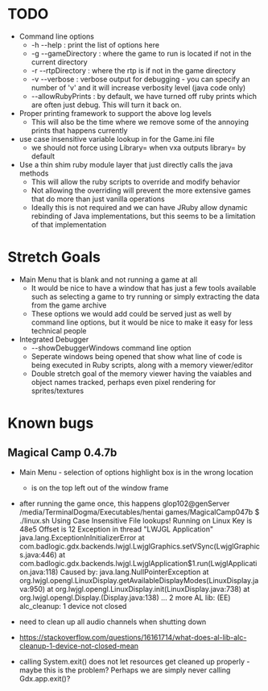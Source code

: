 # TODO

* Command line options
	* -h --help : print the list of options here
	* -g --gameDirectory : where the game to run is located if not in the current directory
	* -r --rtpDirectory : where the rtp is if not in the game directory
	* -v --verbose : verbose output for debugging - you can specify an number of 'v' and it will increase verbosity level (java code only)
	* --allowRubyPrints : by default, we have turned off ruby prints which are often just debug. This will turn it back on.
* Proper printing framework to support the above log levels
	* This will also be the time where we remove some of the annoying prints that happens currently
* use case insensitive variable lookup in for the Game.ini file
	* we should not force using Library= when vxa outputs library= by default
* Use a thin shim ruby module layer that just directly calls the java methods
	* This will allow the ruby scripts to override and modify behavior
	* Not allowing the overriding will prevent the more extensive games that do more than just vanilla operations
	* Ideally this is not required and we can have JRuby allow dynamic rebinding of Java implementations, but this seems to be a limitation of that implementation

# Stretch Goals

* Main Menu that is blank and not running a game at all
	* It would be nice to have a window that has just a few tools available such as selecting a game to try running or simply extracting the data from the game archive
	* These options we would add could be served just as well by command line options, but it would be nice to make it easy for less technical people
* Integrated Debugger
	* --showDebuggerWindows command line option
	* Seperate windows being opened that show what line of code is being executed in Ruby scripts, along with a memory viewer/editor
	* Double stretch goal of the memory viewer having the vaiables and object names tracked, perhaps even pixel rendering for sprites/textures

# Known bugs

## Magical Camp 0.4.7b

* Main Menu - selection of options highlight box is in the wrong location
	* is on the top left out of the window frame

* after running the game once, this happens
	glop102@genServer /media/TerminalDogma/Executables/hentai games/MagicalCamp047b $ ./linux.sh 
	Using Case Insensitive File lookups!
	Running on Linux
	Key is 48e5
	Offset is 12
	Exception in thread "LWJGL Application" java.lang.ExceptionInInitializerError
		at com.badlogic.gdx.backends.lwjgl.LwjglGraphics.setVSync(LwjglGraphics.java:446)
		at com.badlogic.gdx.backends.lwjgl.LwjglApplication$1.run(LwjglApplication.java:118)
	Caused by: java.lang.NullPointerException
		at org.lwjgl.opengl.LinuxDisplay.getAvailableDisplayModes(LinuxDisplay.java:950)
		at org.lwjgl.opengl.LinuxDisplay.init(LinuxDisplay.java:738)
		at org.lwjgl.opengl.Display.<clinit>(Display.java:138)
		... 2 more
	AL lib: (EE) alc_cleanup: 1 device not closed
* need to clean up all audio channels when shutting down
* https://stackoverflow.com/questions/16161714/what-does-al-lib-alc-cleanup-1-device-not-closed-mean
* calling System.exit() does not let resources get cleaned up properly - maybe this is the problem? Perhaps we are simply never calling Gdx.app.exit()?